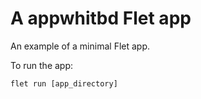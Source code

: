 # A appwhitbd Flet app

An example of a minimal Flet app.

To run the app:

```
flet run [app_directory]
```